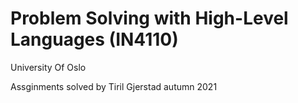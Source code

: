 # Problem Solving with High-Level Languages (IN4110)

University Of Oslo

Assginments solved by Tiril Gjerstad autumn 2021
